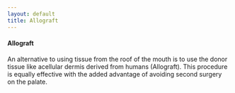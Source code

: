 ```yaml
---
layout: default
title: Allograft
---
```


<h4>Allograft</h4>
<p></p>


<p>An alternative to using tissue from the roof of the mouth is to use the donor tissue like acellular dermis derived from humans (Allograft). This procedure is equally effective with the added advantage of avoiding second surgery on the palate.
</p>